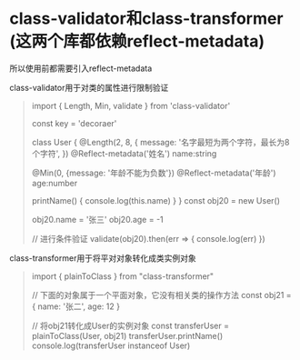 # class-validator和class-transformer (这两个库都依赖reflect-metadata)

所以使用前都需要引入reflect-metadata

class-validator用于对类的属性进行限制验证

>import { Length, Min, validate } from 'class-validator'
>
>const key = 'decoraer'
>
>class User {
>  @Length(2, 8,  {
>    message: '名字最短为两个字符，最长为8个字符',
>  })
>  @Reflect-metadata('姓名')
>  name:string
>
>  @Min(0, {message: '年龄不能为负数'})
>  @Reflect-metadata('年龄')
>  age:number
>  
>  printName() {
>    console.log(this.name)
>  }
>}
>const obj20 = new User()
>
>obj20.name = '张三'
>obj20.age = -1
>
>// 进行条件验证
>validate(obj20).then(err => {
>  console.log(err)
>})


class-transformer用于将平对对象转化成类实例对象

>import { plainToClass } from "class-transformer"
>
>// 下面的对象属于一个平面对象，它没有相关类的操作方法
>const obj21 = {
>  name: '张二',
>  age: 12
>}
>
>// 将obj21转化成User的实例对象
>const transferUser = plainToClass(User, obj21)
>transferUser.printName()
>console.log(transferUser instanceof User)
